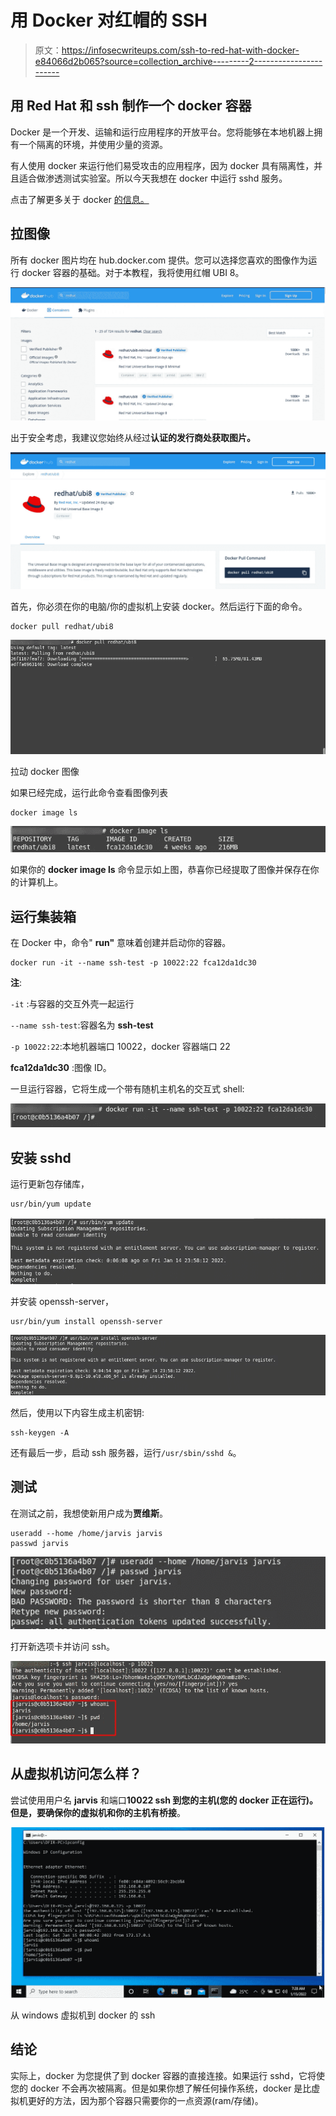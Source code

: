 # 用 Docker 对红帽的 SSH

> 原文：<https://infosecwriteups.com/ssh-to-red-hat-with-docker-e84066d2b065?source=collection_archive---------2----------------------->

## 用 Red Hat 和 ssh 制作一个 docker 容器

Docker 是一个开发、运输和运行应用程序的开放平台。您将能够在本地机器上拥有一个隔离的环境，并使用少量的资源。

有人使用 docker 来运行他们易受攻击的应用程序，因为 docker 具有隔离性，并且适合做渗透测试实验室。所以今天我想在 docker 中运行 sshd 服务。

点击了解更多关于 docker [的信息。](https://en.wikipedia.org/wiki/Docker_(software))

## 拉图像

所有 docker 图片均在 hub.docker.com 提供。您可以选择您喜欢的图像作为运行 docker 容器的基础。对于本教程，我将使用红帽 UBI 8。

![](img/962d6fb56fbbbad82756bb618c4be82a.png)

出于安全考虑，我建议您始终从经过**认证的发行商处获取图片。**

![](img/61e5d8907e8fa638676a74db79ce6eef.png)

首先，你必须在你的电脑/你的虚拟机上安装 docker。然后运行下面的命令。

```
docker pull redhat/ubi8
```

![](img/8a41e767fb5a55fea07cd990c0e19091.png)

拉动 docker 图像

如果已经完成，运行此命令查看图像列表

```
docker image ls
```

![](img/2c2ba4d44f16ad8c2588538b1312bb14.png)

如果你的 **docker image ls** 命令显示如上图，恭喜你已经提取了图像并保存在你的计算机上。

## 运行集装箱

在 Docker 中，命令" **run"** 意味着创建并启动你的容器。

```
docker run -it --name ssh-test -p 10022:22 fca12da1dc30
```

**注**:

`-it` :与容器的交互外壳一起运行

`--name ssh-test`:容器名为 **ssh-test**

`-p 10022:22`:本地机器端口 10022，docker 容器端口 22

**fca12da1dc30** :图像 ID。

一旦运行容器，它将生成一个带有随机主机名的交互式 shell:

![](img/8835fcbe6c1547a754cdf3ba43fd14e4.png)

## 安装 sshd

运行更新包存储库，

```
usr/bin/yum update
```

![](img/fd827ac09344ebdfa92901f8e0f7d1c3.png)

并安装 openssh-server，

```
usr/bin/yum install openssh-server
```

![](img/7f7d70247c6d5d47cb4689e285906659.png)

然后，使用以下内容生成主机密钥:

```
ssh-keygen -A
```

还有最后一步，启动 ssh 服务器，运行`/usr/sbin/sshd &`。

## 测试

在测试之前，我想使新用户成为**贾维斯**。

```
useradd --home /home/jarvis jarvis
passwd jarvis
```

![](img/8c0a2efcbbcbb4b5535030d576b3bfd2.png)

打开新选项卡并访问 ssh。

![](img/49c7d8e32cead8a8890311858f11e9c9.png)

## 从虚拟机访问怎么样？

尝试使用用户名 **jarvis** 和端口**10022 ssh 到您的主机(您的 docker 正在运行)。**但是，要确保你的虚拟机和你的主机有**桥接**。

![](img/7a097da0579253fd758f11f232857268.png)

从 windows 虚拟机到 docker 的 ssh

## 结论

实际上，docker 为您提供了到 docker 容器的直接连接。如果运行 sshd，它将使您的 docker 不会再次被隔离。但是如果你想了解任何操作系统，docker 是比虚拟机更好的方法，因为那个容器只需要你的一点资源(ram/存储)。